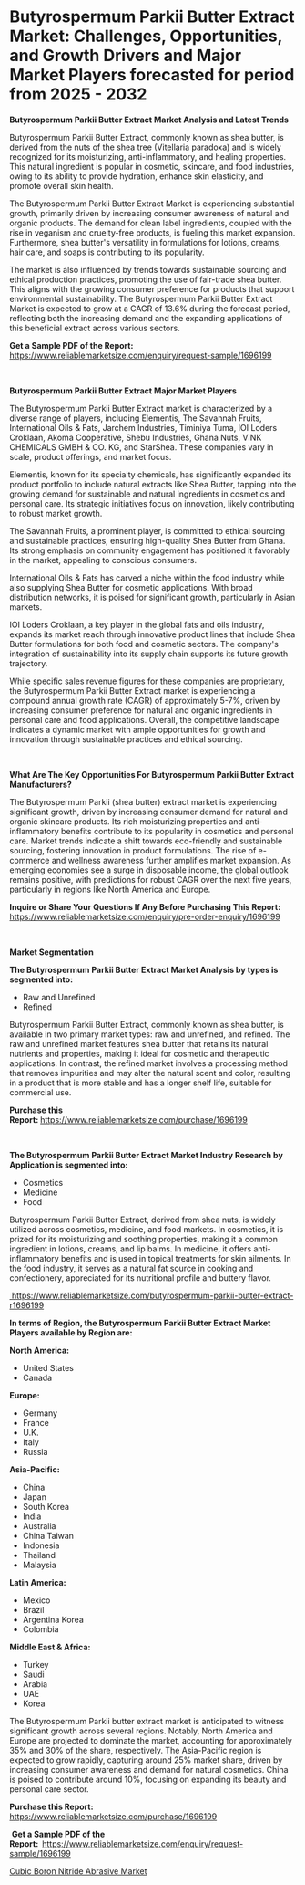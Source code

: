 <p><h1>Butyrospermum Parkii Butter Extract Market: Challenges, Opportunities, and Growth Drivers and Major Market Players forecasted for period from 2025 - 2032</h1></p><p><strong>Butyrospermum Parkii Butter Extract Market Analysis and Latest Trends</strong></p>
<p><p>Butyrospermum Parkii Butter Extract, commonly known as shea butter, is derived from the nuts of the shea tree (Vitellaria paradoxa) and is widely recognized for its moisturizing, anti-inflammatory, and healing properties. This natural ingredient is popular in cosmetic, skincare, and food industries, owing to its ability to provide hydration, enhance skin elasticity, and promote overall skin health.</p><p>The Butyrospermum Parkii Butter Extract Market is experiencing substantial growth, primarily driven by increasing consumer awareness of natural and organic products. The demand for clean label ingredients, coupled with the rise in veganism and cruelty-free products, is fueling this market expansion. Furthermore, shea butter's versatility in formulations for lotions, creams, hair care, and soaps is contributing to its popularity.</p><p>The market is also influenced by trends towards sustainable sourcing and ethical production practices, promoting the use of fair-trade shea butter. This aligns with the growing consumer preference for products that support environmental sustainability. The Butyrospermum Parkii Butter Extract Market is expected to grow at a CAGR of 13.6% during the forecast period, reflecting both the increasing demand and the expanding applications of this beneficial extract across various sectors.</p></p>
<p><strong>Get a Sample PDF of the Report:&nbsp;</strong> <a href="https://www.reliablemarketsize.com/enquiry/request-sample/1696199?utm_campaign=3016&utm_medium=2&utm_source=Github&utm_content=ia&utm_term=27032025&utm_id=butyrospermum-parkii-butter-extract">https://www.reliablemarketsize.com/enquiry/request-sample/1696199</a></p>
<p>&nbsp;</p>
<p><strong>Butyrospermum Parkii Butter Extract Major Market Players</strong></p>
<p><p>The Butyrospermum Parkii Butter Extract market is characterized by a diverse range of players, including Elementis, The Savannah Fruits, International Oils & Fats, Jarchem Industries, Timiniya Tuma, IOI Loders Croklaan, Akoma Cooperative, Shebu Industries, Ghana Nuts, VINK CHEMICALS GMBH & CO. KG, and StarShea. These companies vary in scale, product offerings, and market focus.</p><p>Elementis, known for its specialty chemicals, has significantly expanded its product portfolio to include natural extracts like Shea Butter, tapping into the growing demand for sustainable and natural ingredients in cosmetics and personal care. Its strategic initiatives focus on innovation, likely contributing to robust market growth.</p><p>The Savannah Fruits, a prominent player, is committed to ethical sourcing and sustainable practices, ensuring high-quality Shea Butter from Ghana. Its strong emphasis on community engagement has positioned it favorably in the market, appealing to conscious consumers. </p><p>International Oils & Fats has carved a niche within the food industry while also supplying Shea Butter for cosmetic applications. With broad distribution networks, it is poised for significant growth, particularly in Asian markets.</p><p>IOI Loders Croklaan, a key player in the global fats and oils industry, expands its market reach through innovative product lines that include Shea Butter formulations for both food and cosmetic sectors. The company's integration of sustainability into its supply chain supports its future growth trajectory.</p><p>While specific sales revenue figures for these companies are proprietary, the Butyrospermum Parkii Butter Extract market is experiencing a compound annual growth rate (CAGR) of approximately 5-7%, driven by increasing consumer preference for natural and organic ingredients in personal care and food applications. Overall, the competitive landscape indicates a dynamic market with ample opportunities for growth and innovation through sustainable practices and ethical sourcing.</p></p>
<p>&nbsp;</p>
<p><strong>What Are The Key Opportunities For Butyrospermum Parkii Butter Extract Manufacturers?</strong></p>
<p><p>The Butyrospermum Parkii (shea butter) extract market is experiencing significant growth, driven by increasing consumer demand for natural and organic skincare products. Its rich moisturizing properties and anti-inflammatory benefits contribute to its popularity in cosmetics and personal care. Market trends indicate a shift towards eco-friendly and sustainable sourcing, fostering innovation in product formulations. The rise of e-commerce and wellness awareness further amplifies market expansion. As emerging economies see a surge in disposable income, the global outlook remains positive, with predictions for robust CAGR over the next five years, particularly in regions like North America and Europe.</p></p>
<p><strong>Inquire or Share Your Questions If Any Before Purchasing This Report:</strong> <a href="https://www.reliablemarketsize.com/enquiry/pre-order-enquiry/1696199?utm_campaign=3016&utm_medium=2&utm_source=Github&utm_content=ia&utm_term=27032025&utm_id=butyrospermum-parkii-butter-extract">https://www.reliablemarketsize.com/enquiry/pre-order-enquiry/1696199</a></p>
<p>&nbsp;</p>
<p><strong>Market Segmentation</strong></p>
<p><strong>The Butyrospermum Parkii Butter Extract Market Analysis by types is segmented into:</strong></p>
<p><ul><li>Raw and Unrefined</li><li>Refined</li></ul></p>
<p><p>Butyrospermum Parkii Butter Extract, commonly known as shea butter, is available in two primary market types: raw and unrefined, and refined. The raw and unrefined market features shea butter that retains its natural nutrients and properties, making it ideal for cosmetic and therapeutic applications. In contrast, the refined market involves a processing method that removes impurities and may alter the natural scent and color, resulting in a product that is more stable and has a longer shelf life, suitable for commercial use.</p></p>
<p><strong>Purchase this Report:&nbsp;</strong><a href="https://www.reliablemarketsize.com/purchase/1696199?utm_campaign=3016&utm_medium=2&utm_source=Github&utm_content=ia&utm_term=27032025&utm_id=butyrospermum-parkii-butter-extract">https://www.reliablemarketsize.com/purchase/1696199</a></p>
<p>&nbsp;</p>
<p><strong>The Butyrospermum Parkii Butter Extract Market Industry Research by Application is segmented into:</strong></p>
<p><ul><li>Cosmetics</li><li>Medicine</li><li>Food</li></ul></p>
<p><p>Butyrospermum Parkii Butter Extract, derived from shea nuts, is widely utilized across cosmetics, medicine, and food markets. In cosmetics, it is prized for its moisturizing and soothing properties, making it a common ingredient in lotions, creams, and lip balms. In medicine, it offers anti-inflammatory benefits and is used in topical treatments for skin ailments. In the food industry, it serves as a natural fat source in cooking and confectionery, appreciated for its nutritional profile and buttery flavor.</p></p>
<p><a href="https://www.reliablemarketsize.com/butyrospermum-parkii-butter-extract-r1696199?utm_campaign=3016&utm_medium=2&utm_source=Github&utm_content=ia&utm_term=27032025&utm_id=butyrospermum-parkii-butter-extract">&nbsp;https://www.reliablemarketsize.com/butyrospermum-parkii-butter-extract-r1696199</a></p>
<p><strong>In terms of Region, the Butyrospermum Parkii Butter Extract Market Players available by Region are:</strong></p>
<p>
    <p> <strong> North America: </strong>
        <ul>
            <li>United States</li>
            <li>Canada</li>
        </ul>
        </p> 
    <p> <strong> Europe: </strong>
        <ul>
            <li>Germany</li>
            <li>France</li>
            <li>U.K.</li>
            <li>Italy</li>
            <li>Russia</li>
        </ul>
        </p> 
    <p> <strong> Asia-Pacific: </strong>
        <ul>
            <li>China</li>
            <li>Japan</li>
            <li>South Korea</li>
            <li>India</li>
            <li>Australia</li>
            <li>China Taiwan</li>
            <li>Indonesia</li>
            <li>Thailand</li>
            <li>Malaysia</li>
        </ul>
        </p> 
    <p> <strong> Latin America: </strong>
        <ul>
            <li>Mexico</li>
            <li>Brazil</li>
            <li>Argentina Korea</li>
            <li>Colombia</li>
        </ul>
        </p> 
    <p> <strong> Middle East & Africa: </strong>
        <ul>
            <li>Turkey</li>
            <li>Saudi</li>
            <li>Arabia</li>
            <li>UAE</li>
            <li>Korea</li>
        </ul>
    </p>
    </p>
<p><p>The Butyrospermum Parkii butter extract market is anticipated to witness significant growth across several regions. Notably, North America and Europe are projected to dominate the market, accounting for approximately 35% and 30% of the share, respectively. The Asia-Pacific region is expected to grow rapidly, capturing around 25% market share, driven by increasing consumer awareness and demand for natural cosmetics. China is poised to contribute around 10%, focusing on expanding its beauty and personal care sector.</p></p>
<p><strong>Purchase this Report: </strong><a href="https://www.reliablemarketsize.com/purchase/1696199?utm_campaign=3016&utm_medium=2&utm_source=Github&utm_content=ia&utm_term=27032025&utm_id=butyrospermum-parkii-butter-extract">https://www.reliablemarketsize.com/purchase/1696199</a></p>
<p>&nbsp;<strong>Get a Sample PDF of the Report:&nbsp;&nbsp;</strong><a href="https://www.reliablemarketsize.com/enquiry/request-sample/1696199?utm_campaign=3016&utm_medium=2&utm_source=Github&utm_content=ia&utm_term=27032025&utm_id=butyrospermum-parkii-butter-extract">https://www.reliablemarketsize.com/enquiry/request-sample/1696199</a></p>
<p><strong></strong></p>
<p><p><a href="https://github.com/xalatieusope/Market-Research-Report-List-1/blob/main/cubic-boron-nitride-abrasive-market.md?utm_campaign=3016&utm_medium=2&utm_source=Github&utm_content=ia&utm_term=27032025&utm_id=butyrospermum-parkii-butter-extract">Cubic Boron Nitride Abrasive Market</a></p></p>
